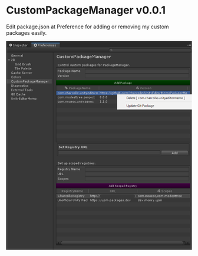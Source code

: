 # CustomPackageManager v0.0.1
Edit package.json at Preference for adding or removing my custom packages easily.

![main](custompackagemanager_main.png)